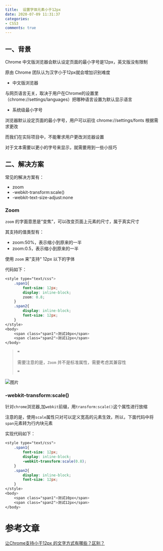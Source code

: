 ```yaml
---
title:  设置字体元素小于12px
date: 2020-07-09 11:31:37
categories:
- CSS3
comments: true
---
```


## 一、背景

Chrome 中文版浏览器会默认设定页面的最小字号是12px，英文版没有限制

原由 Chrome 团队认为汉字小于12px就会增加识别难度

- 中文版浏览器

与网页语言无关，取决于用户在Chrome的设置里（chrome://settings/languages）把哪种语言设置为默认显示语言

- 系统级最小字号

浏览器默认设定页面的最小字号，用户可以前往 chrome://settings/fonts 根据需求更改

而我们在实际项目中，不能奢求用户更改浏览器设置

对于文本需要以更小的字号来显示，就需要用到一些小技巧



## 二、解决方案

常见的解决方案有：

- zoom
- -webkit-transform:scale()
- -webkit-text-size-adjust:none

### Zoom

`zoom` 的字面意思是“变焦”，可以改变页面上元素的尺寸，属于真实尺寸

其支持的值类型有：

- zoom:50%，表示缩小到原来的一半
- zoom:0.5，表示缩小到原来的一半

使用 `zoom` 来”支持“ 12px 以下的字体

代码如下：

```css
<style type="text/css">
    .span1{
        font-size: 12px;
        display: inline-block;
        zoom: 0.8;
    }
    .span2{
        display: inline-block;
        font-size: 12px;
    }
</style>
<body>
    <span class="span1">测试10px</span>
    <span class="span2">测试12px</span>
</body>
```

> ❝
>
> 需要注意的是，`Zoom` 并不是标准属性，需要考虑其兼容性
>
> ❞

![图片](https://mmbiz.qpic.cn/mmbiz_png/gH31uF9VIibQuzbKa1WpJ8p4fZH9csEFKOYrMycJVpnLMGSYlKbmiaxEDrgHwR8SQicjFX7U0BjGxWibQkN60KQZ5A/640?wx_fmt=png&tp=webp&wxfrom=5&wx_lazy=1&wx_co=1)



### -webkit-transform:scale()

针对`chrome`浏览器,加`webkit`前缀，用`transform:scale()`这个属性进行放缩

注意的是，使用`scale`属性只对可以定义宽高的元素生效，所以，下面代码中将`span`元素转为行内块元素

实现代码如下：

```css
<style type="text/css">
    .span1{
        font-size: 12px;
        display: inline-block;
        -webkit-transform:scale(0.8);
    }
    .span2{
        display: inline-block;
        font-size: 12px;
    }
</style>
<body>
    <span class="span1">测试10px</span>
    <span class="span2">测试12px</span>
</body>
```



# 参考文章

[让Chrome支持小于12px 的文字方式有哪些？区别？](https://mp.weixin.qq.com/s/4z3uYqqWV9IvJkXCXGrhvg)

